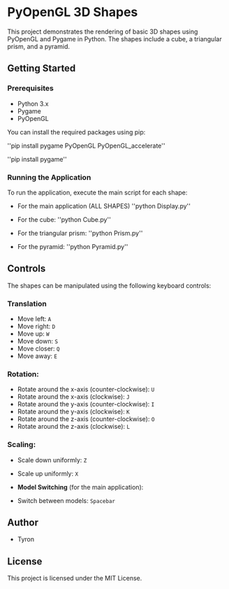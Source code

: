 # PyOpenGL 3D Shapes

This project demonstrates the rendering of basic 3D shapes using PyOpenGL and Pygame in Python. The shapes include a cube, a triangular prism, and a pyramid.

## Getting Started

### Prerequisites

- Python 3.x
- Pygame
- PyOpenGL

You can install the required packages using pip:

''pip install pygame PyOpenGL PyOpenGL_accelerate''

''pip install pygame''


### Running the Application

To run the application, execute the main script for each shape:

- For the main application (ALL SHAPES)
''python Display.py''

- For the cube:
''python Cube.py''


- For the triangular prism:
''python Prism.py''


- For the pyramid:
''python Pyramid.py''


## Controls

The shapes can be manipulated using the following keyboard controls:

### Translation
- Move left: `A`
- Move right: `D`
- Move up: `W`
- Move down: `S`
- Move closer: `Q`
- Move away: `E`

### Rotation:
- Rotate around the x-axis (counter-clockwise): `U`
- Rotate around the x-axis (clockwise): `J`
- Rotate around the y-axis (counter-clockwise): `I`
- Rotate around the y-axis (clockwise): `K`
- Rotate around the z-axis (counter-clockwise): `O`
- Rotate around the z-axis (clockwise): `L`

### Scaling:
- Scale down uniformly: `Z`
- Scale up uniformly: `X`

- **Model Switching** (for the main application):
- Switch between models: `Spacebar`

## Author

- Tyron

## License

This project is licensed under the MIT License.






